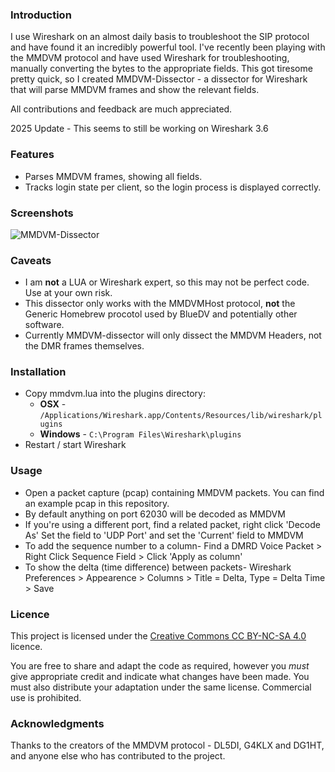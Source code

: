 ### Introduction

I use Wireshark on an almost daily basis to troubleshoot the SIP protocol and have found it an incredibly powerful tool. I've recently been playing with the MMDVM protocol and have used Wireshark for troubleshooting, manually converting the bytes to the appropriate fields. This got tiresome pretty quick, so I created MMDVM-Dissector - a dissector for Wireshark that will parse MMDVM frames and show the relevant fields.

All contributions and feedback are much appreciated.

2025 Update - This seems to still be working on Wireshark 3.6

### Features

* Parses MMDVM frames, showing all fields.
* Tracks login state per client, so the login process is displayed correctly.

### Screenshots

![MMDVM-Dissector](images/MMDVM-Dissector.png?raw=true "MMDVM-Dissector")

### Caveats

* I am **not** a LUA or Wireshark expert, so this may not be perfect code. Use at your own risk.
* This dissector only works with the MMDVMHost protocol, **not** the Generic Homebrew procotol used by BlueDV and potentially other software.
* Currently MMDVM-dissector will only dissect the MMDVM Headers, not the DMR frames themselves.

### Installation

* Copy mmdvm.lua into the plugins directory:
  * **OSX** - `/Applications/Wireshark.app/Contents/Resources/lib/wireshark/plugins`
  * **Windows** - `C:\Program Files\Wireshark\plugins`
* Restart / start Wireshark

### Usage

* Open a packet capture (pcap) containing MMDVM packets. You can find an example pcap in this repository. 
* By default anything on port 62030 will be decoded as MMDVM
* If you're using a different port, find a related packet, right click 'Decode As' Set the field to 'UDP Port' and set the 'Current' field to MMDVM
* To add the sequence number to a column-
   Find a DMRD Voice Packet > Right Click Sequence Field > Click 'Apply as column'
* To show the delta (time difference) between packets-
   Wireshark Preferences > Appearence > Columns > Title = Delta, Type = Delta Time > Save

### Licence

This project is licensed under the [Creative Commons CC BY-NC-SA 4.0](https://creativecommons.org/licenses/by-nc-sa/4.0/) licence.

You are free to share and adapt the code as required, however you *must* give appropriate credit and indicate what changes have been made. You must also distribute your adaptation under the same license. Commercial use is prohibited.

### Acknowledgments

Thanks to the creators of the MMDVM protocol -  DL5DI, G4KLX and DG1HT, and anyone else who has contributed to the project.
